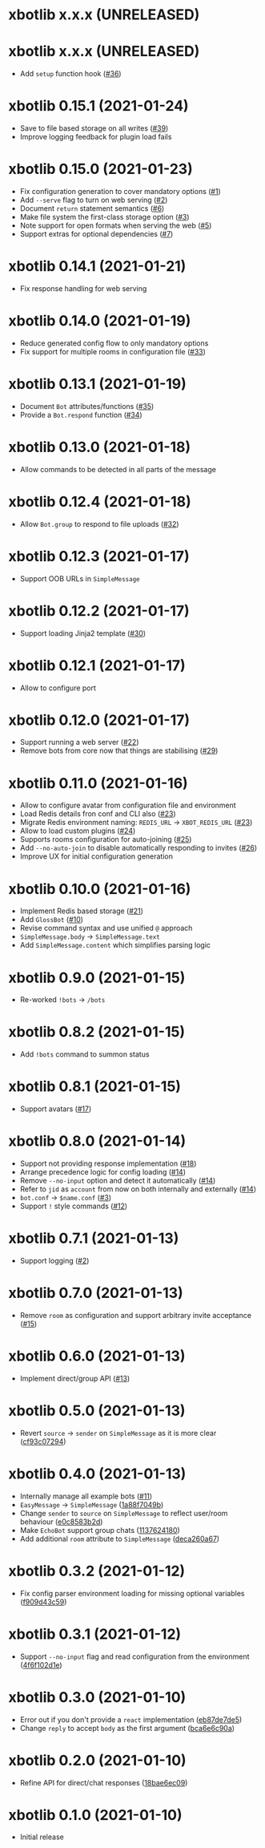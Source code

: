 # xbotlib x.x.x (UNRELEASED)

# xbotlib x.x.x (UNRELEASED)

- Add `setup` function hook ([#36](https://git.autonomic.zone/decentral1se/xbotlib/issues/36))

# xbotlib 0.15.1 (2021-01-24)

- Save to file based storage on all writes ([#39](https://git.autonomic.zone/decentral1se/xbotlib/issues/39))
- Improve logging feedback for plugin load fails

# xbotlib 0.15.0 (2021-01-23)

- Fix configuration generation to cover mandatory options ([#1](https://git.vvvvvvaria.org/decentral1se/xbotlib/issues/1))
- Add `--serve` flag to turn on web serving ([#2](https://git.vvvvvvaria.org/decentral1se/xbotlib/issues/2))
- Document `return` statement semantics ([#6](https://git.vvvvvvaria.org/decentral1se/xbotlib/issues/6))
- Make file system the first-class storage option ([#3](https://git.vvvvvvaria.org/decentral1se/xbotlib/issues/3))
- Note support for open formats when serving the web ([#5](https://git.vvvvvvaria.org/decentral1se/xbotlib/issues/5))
- Support extras for optional dependencies ([#7](https://git.vvvvvvaria.org/decentral1se/xbotlib/issues/7))

# xbotlib 0.14.1 (2021-01-21)

- Fix response handling for web serving

# xbotlib 0.14.0 (2021-01-19)

- Reduce generated config flow to only mandatory options
- Fix support for multiple rooms in configuration file ([#33](https://git.autonomic.zone/decentral1se/xbotlib/issues/33))

# xbotlib 0.13.1 (2021-01-19)

- Document `Bot` attributes/functions ([#35](https://git.autonomic.zone/decentral1se/xbotlib/issues/35))
- Provide a `Bot.respond` function ([#34](https://git.autonomic.zone/decentral1se/xbotlib/issues/34))

# xbotlib 0.13.0 (2021-01-18)

- Allow commands to be detected in all parts of the message

# xbotlib 0.12.4 (2021-01-18)

- Allow `Bot.group` to respond to file uploads ([#32](https://git.autonomic.zone/decentral1se/xbotlib/issues/32))

# xbotlib 0.12.3 (2021-01-17)

- Support OOB URLs in `SimpleMessage`

# xbotlib 0.12.2 (2021-01-17)

- Support loading Jinja2 template ([#30](https://git.autonomic.zone/decentral1se/xbotlib/issues/30))

# xbotlib 0.12.1 (2021-01-17)

- Allow to configure port

# xbotlib 0.12.0 (2021-01-17)

- Support running a web server ([#22](https://git.autonomic.zone/decentral1se/xbotlib/issues/22))
- Remove bots from core now that things are stabilising ([#29](https://git.autonomic.zone/decentral1se/xbotlib/issues/29))

# xbotlib 0.11.0 (2021-01-16)

- Allow to configure avatar from configuration file and environment
- Load Redis details fron conf and CLI also ([#23](https://git.autonomic.zone/decentral1se/xbotlib/issues/23))
- Migrate Redis environment naming: `REDIS_URL` -> `XBOT_REDIS_URL` ([#23](https://git.autonomic.zone/decentral1se/xbotlib/issues/23))
- Allow to load custom plugins ([#24](https://git.autonomic.zone/decentral1se/xbotlib/issues/24))
- Supports rooms configuration for auto-joining ([#25](https://git.autonomic.zone/decentral1se/xbotlib/issues/25))
- Add `--no-auto-join` to disable automatically responding to invites ([#26](https://git.autonomic.zone/decentral1se/xbotlib/issues/26))
- Improve UX for initial configuration generation

# xbotlib 0.10.0 (2021-01-16)

- Implement Redis based storage ([#21](https://git.autonomic.zone/decentral1se/xbotlib/issues/21))
- Add `GlossBot` ([#10](https://git.autonomic.zone/decentral1se/xbotlib/issues/10))
- Revise command syntax and use unified `@` approach
- `SimpleMessage.body` -> `SimpleMessage.text`
- Add `SimpleMessage.content` which simplifies parsing logic

# xbotlib 0.9.0 (2021-01-15)

- Re-worked `!bots` -> `/bots`

# xbotlib 0.8.2 (2021-01-15)

- Add `!bots` command to summon status

# xbotlib 0.8.1 (2021-01-15)

- Support avatars ([#17](https://git.autonomic.zone/decentral1se/xbotlib/issues/17))

# xbotlib 0.8.0 (2021-01-14)

- Support not providing response implementation ([#18](https://git.autonomic.zone/decentral1se/xbotlib/issues/18))
- Arrange precedence logic for config loading ([#14](https://git.autonomic.zone/decentral1se/xbotlib/issues/14))
- Remove `--no-input` option and detect it automatically ([#14](https://git.autonomic.zone/decentral1se/xbotlib/issues/14))
- Refer to `jid` as `account` from now on both internally and externally ([#14](https://git.autonomic.zone/decentral1se/xbotlib/issues/14))
- `bot.conf` -> `$name.conf` ([#3](https://git.autonomic.zone/decentral1se/xbotlib/issues/3))
- Support `!` style commands ([#12](https://git.autonomic.zone/decentral1se/xbotlib/issues/12))

# xbotlib 0.7.1 (2021-01-13)

- Support logging ([#2](https://git.autonomic.zone/decentral1se/xbotlib/issues/2))

# xbotlib 0.7.0 (2021-01-13)

- Remove `room` as configuration and support arbitrary invite acceptance ([#15](https://git.autonomic.zone/decentral1se/xbotlib/issues/15))

# xbotlib 0.6.0 (2021-01-13)

- Implement direct/group API ([#13](https://git.autonomic.zone/decentral1se/xbotlib/issues/13))

# xbotlib 0.5.0 (2021-01-13)

- Revert `source` -> `sender` on `SimpleMessage` as it is more clear ([cf93c07294](https://git.autonomic.zone/decentral1se/xbotlib/commit/cf93c07294d72b11d465491680f5befe882db9bf))

# xbotlib 0.4.0 (2021-01-13)

- Internally manage all example bots ([#11](https://git.autonomic.zone/decentral1se/xbotlib/issues/11))
- `EasyMessage` -> `SimpleMessage` ([1a88f7049b](https://git.autonomic.zone/decentral1se/xbotlib/commit/1a88f7049b2cc6b6bc76efbcbb6e281b1d1227ff))
- Change `sender` to `source` on `SimpleMessage` to reflect user/room behaviour ([e0c8583b2d](https://git.autonomic.zone/decentral1se/xbotlib/commit/e0c8583b2d592d5b6668fea1ba0d7b4ffcba5600))
- Make `EchoBot` support group chats ([1137624180](https://git.autonomic.zone/decentral1se/xbotlib/commit/11376241808c967a83d6587e9d9acd21e808c3cf))
- Add additional `room` attribute to `SimpleMessage` ([deca260a67](https://git.autonomic.zone/decentral1se/xbotlib/commit/deca260a6705c18fab899149cb1817c050dcada8))

# xbotlib 0.3.2 (2021-01-12)

- Fix config parser environment loading for missing optional variables ([f909d43c59](https://git.autonomic.zone/decentral1se/xbotlib/commit/f909d43c591c011c9baf8cb967777b744cb6b566))

# xbotlib 0.3.1 (2021-01-12)

- Support `--no-input` flag and read configuration from the environment ([4f6f102d1e](https://git.autonomic.zone/decentral1se/xbotlib/commit/4f6f102d1e46aa888e7b49e31c2706bb276ea182))

# xbotlib 0.3.0 (2021-01-10)

- Error out if you don't provide a `react` implementation ([eb87de7de5](https://git.autonomic.zone/decentral1se/xbotlib/commit/eb87de7de5422eb584a56f4266a2bf1eddc5513d))
- Change `reply` to accept `body` as the first argument ([bca6e6c90a](https://git.autonomic.zone/decentral1se/xbotlib/commit/bca6e6c90a295ea99101cd93960b290573627065))

# xbotlib 0.2.0 (2021-01-10)

- Refine API for direct/chat responses ([18bae6ec09](https://git.autonomic.zone/decentral1se/xbotlib/commit/18bae6ec09c417005a438ce829746231c95b9d67))

# xbotlib 0.1.0 (2021-01-10)

- Initial release
